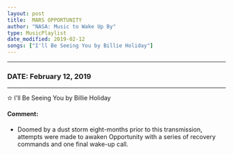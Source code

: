 ```yaml
---
layout: post
title:  MARS OPPORTUNITY
author: "NASA: Music to Wake Up By"
type: MusicPlaylist
date_modified: 2019-02-12
songs: ["I'll Be Seeing You by Billie Holiday"]
---
```


----
### DATE: February 12, 2019
----
✫ I'll Be Seeing You by Billie Holiday

#### Comment:
* Doomed by a dust storm eight-months prior to this transmission, attempts were made to awaken Opportunity with a series of recovery commands and one final wake-up call.



<br/>
<center>
	<a target="_blank"
	   href="https://twitter.com/intent/tweet?hashtags=Space,NASA,Playlist,NASAWakeupCalls,SpaceProgram&text={{ page.author}}, '{{ page.songs.first }}' {{ page.title }}, {{ page.date | date: '%B %d, %Y' }}. {{ site.url }}{{ page.url }}&via=nasawakeupcalls"><i class="fab fa-twitter" alt="Tweet this page" style="font-size: 1.3em;"></i></a>
	&nbsp; 	<i class="fas fa-user-astronaut" style="font-size: 1.5em;"></i> &nbsp;
    <a type="amzn" search="'I'll Be Seeing You by Billie Holiday'" category="popular music">
    <i class="fab fa-amazon" style="font-size: 1.3em;"></i></a>
</center>
